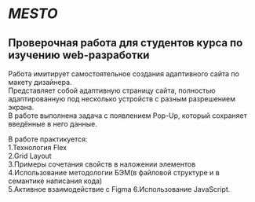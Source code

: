 # _MESTO_

## **Проверочная работа для студентов курса по изучению web-разработки**

Работа имитирует самостоятельное создания адаптивного сайта по макету дизайнера.  
Представляет собой адаптивную страницу сайта, полностью адаптированную под несколько устройств с разным разрешением экрана.  
В работе выполнена задача с появлением Pop-Up, который сохраняет введённые в него данные.

В работе практикуется:  
1.Технология Flex  
2.Grid Layout  
3.Примеры сочетания свойств в наложении элементов  
4.Использование методологии БЭМ(в файловой структуре и в семантике написания кода)  
5.Активное взаимодействие с Figma
6.Использование JavaScript.
